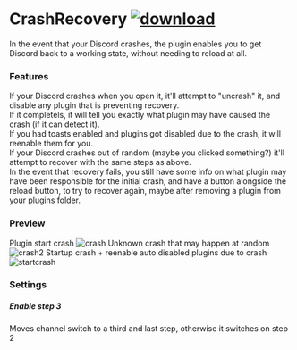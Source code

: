 # CrashRecovery [![download](https://i.imgur.com/OAHgjZu.png)](https://1lighty.github.io/BetterDiscordStuff/?plugin=CrashRecovery&dl=1 "CrashRecovery")
In the event that your Discord crashes, the plugin enables you to get Discord back to a working state, without needing to reload at all.
### Features
If your Discord crashes when you open it, it'll attempt to "uncrash" it, and disable any plugin that is preventing recovery.  
If it completels, it will tell you exactly what plugin may have caused the crash (if it can detect it).  
If you had toasts enabled and plugins got disabled due to the crash, it will reenable them for you.  
If your Discord crashes out of random (maybe you clicked something?) it'll attempt to recover with the same steps as above.  
In the event that recovery fails, you still have some info on what plugin may have been responsible for the initial crash, and have a button alongside the reload button, to try to recover again, maybe after removing a plugin from your plugins folder.
### Preview
Plugin start crash
![crash](https://i.imgur.com/Sb5BSX9.png)
Unknown crash that may happen at random
![crash2](https://i.imgur.com/oICzvKB.png)
Startup crash + reenable auto disabled plugins due to crash
![startcrash](https://i.imgur.com/ZtkJG5N.png)
### Settings
##### Enable step 3
Moves channel switch to a third and last step, otherwise it switches on step 2
